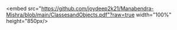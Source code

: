 
<embed src="https://github.com/joydeep2k21/Manabendra-Mishra/blob/main/ClassesandObjects.pdf"?raw=true width="100%" height="850px/>
